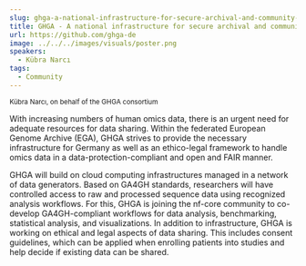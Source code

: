 ```yaml
---
slug: ghga-a-national-infrastructure-for-secure-archival-and-community-driven-analysis-of-omics-data
title: GHGA - A national infrastructure for secure archival and community-driven analysis of omics data
url: https://github.com/ghga-de
image: ../../../images/visuals/poster.png
speakers:
  - Kübra Narcı
tags:
  - Community
---
```

<div className="mb-8">
  <small className="typo-small">
    Kübra Narcı, on behalf of the GHGA consortium
  </small>
</div>

With increasing numbers of human omics data, there is an urgent need for adequate resources for data sharing. Within the federated European Genome Archive (EGA), GHGA strives to provide the necessary infrastructure for Germany as well as an ethico-legal framework to handle omics data in a data-protection-compliant and open and FAIR manner.

GHGA will build on cloud computing infrastructures managed in a network of data generators. Based on GA4GH standards, researchers will have controlled access to raw and processed sequence data using recognized analysis workflows. For this, GHGA is joining the nf-core community to co-develop GA4GH-compliant workflows for data analysis, benchmarking, statistical analysis, and visualizations.
In addition to infrastructure, GHGA is working on ethical and legal aspects of data sharing. This includes consent guidelines, which can be applied when enrolling patients into studies and help decide if existing data can be shared.
